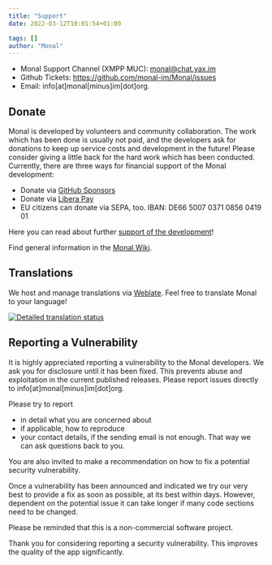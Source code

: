 ```yaml
---
title: "Support"
date: 2022-03-12T10:01:54+01:00

tags: []
author: "Monal"
---
```


* Monal Support Channel (XMPP MUC): [monal@chat.yax.im](xmpp:monal@chat.yax.im?join)
* Github Tickets: https://github.com/monal-im/Monal/issues
* Email: info[at]monal[minus]im[dot]org.

## Donate

Monal is developed by volunteers and community collaboration. The work which has been done is usually not paid, and the developers ask for donations to keep up service costs and development in the future! Please consider giving a little back for the hard work which has been conducted. Currently, there are three ways for financial support of the Monal development:

* Donate via [GitHub Sponsors](https://github.com/sponsors/tmolitor-stud-tu)
* Donate via [Libera Pay](https://liberapay.com/tmolitor)
* EU citizens can donate via SEPA, too. IBAN: DE66 5007 0371 0856 0419 01

Here you can read about further [support of the development](https://github.com/monal-im/Monal/issues/363)!

Find general information in the [Monal Wiki](https://github.com/monal-im/Monal/wiki).

## Translations

We host and manage translations via [Weblate](https://hosted.weblate.org/engage/monal/).
Feel free to translate Monal to your language!

[![Detailed translation status](https://hosted.weblate.org/widgets/monal/-/multi-auto.svg)](https://hosted.weblate.org/engage/monal/?utm_source=widget)

## Reporting a Vulnerability

It is highly appreciated reporting a vulnerability to the Monal developers.
We ask you for disclosure until it has been fixed.
This prevents abuse and exploitation in the current published releases.
Please report issues directly to info[at]monal[minus]im[dot]org.

Please try to report

* in detail what you are concerned about
* if applicable, how to reproduce
* your contact details, if the sending email is not enough.
  That way we can ask questions back to you.

You are also invited to make a recommendation on how to fix a potential security vulnerability.

Once a vulnerability has been announced and indicated we try our very best to provide a fix as soon as possible, at its best within days. However, dependent on the potential issue it can take longer if many code sections need to be changed.

Please be reminded that this is a non-commercial software project.

Thank you for considering reporting a security vulnerability.
This improves the quality of the app significantly.
